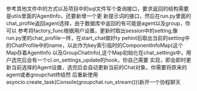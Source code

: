 参考其他文件中的方式以及项目中的sql文件写个查询接口，要求返回的结构需要是utils里面的AgentInfo，还要新增一个更
  新提示词的接口，然后在run.py里面的chat_profile返回agent选择，由于数据库中返回的有可能是agent以及group，你可以
  参考将factory_func根据用户设置，更新时取出session中的setting,像run.py里的chat_profile一样，在start_chat做好ty
  pehint后取出当前的setting中的ChatProfile中的name，以此作为key索引临时的ComponentInfoMap(这个Map存着AgentInfo
  以及GroupChatInfo),这个Map初始化在chat_settings中，用户选完后会有一个cl.on_settings_update的hook，你自己需要
  实现，即会即时更新当前选择的Agent设置，选完后会自动更新当前的Chat对象，你需要将原来的agent或者groupchat终结然
  后重新使用asyncio.create_task(Console(groupchat.run_stream()))新开一个协程聊天